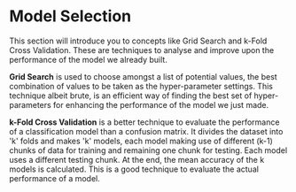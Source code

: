 # Model Selection

This section will introduce you to concepts like Grid Search and k-Fold Cross Validation. These are techniques to analyse and improve upon the performance of the model we already built. 

**Grid Search** is used to choose amongst a list of potential values, the best combination of values to be taken as the hyper-parameter settings. This technique albeit brute, is an efficient way of finding the best set of hyper-parameters for enhancing the performance of the model we just made.

**k-Fold Cross Validation** is a better technique to evaluate the performance of a classification model than a confusion matrix. It divides the dataset into 'k' folds and makes 'k' models, each model making use of different (k-1) chunks of data for training and remaining one chunk for testing. Each model uses a different testing chunk. At the end, the mean accuracy of the k models is calculated. This is a good technique to evaluate the actual performance of a model.
